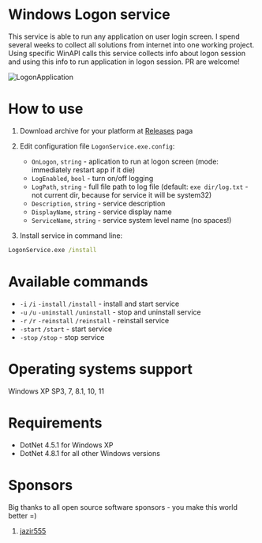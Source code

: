 # Windows Logon service

This service is able to run any application on user login screen. I spend several weeks to collect all solutions from internet into one working project. Using specific WinAPI calls this service collects info about logon session and using this info to run application in logon session. PR are welcome!

![LogonApplication](https://github.com/VoidVolker/Windows-logon-service/assets/5086438/23dfd564-a8b7-43d2-a96d-3205aa40c341)

# How to use
1. Download archive for your platform at  [Releases](https://github.com/VoidVolker/Windows-logon-service/releases) paga
1. Edit configuration file `LogonService.exe.config`:
    - `OnLogon`, `string` - aplication to run at logon screen (mode: immediately restart app if it die)
    - `LogEnabled`, `bool` - turn on/off logging
    - `LogPath`, `string` - full file path to log file (default: `exe dir/log.txt` - not current dir, because for service it will be system32)
    - `Description`, `string` - service description
    - `DisplayName`, `string` - service display name
    - `ServiceName`, `string` - service system level name (no spaces!)

1. Install service in command line:

```cmd
LogonService.exe /install
```

# Available commands

- `-i` `/i` `-install` `/install` - install and start service
- `-u` `/u` `-uninstall` `/uninstall` - stop and uninstall service
- `-r` `/r` `-reinstall` `/reinstall` - reinstall service
- `-start` `/start` - start service
- `-stop` `/stop` - stop service

# Operating systems support

Windows XP SP3, 7, 8.1, 10, 11

# Requirements

- DotNet 4.5.1 for Windows XP
- DotNet 4.8.1 for all other Windows versions

# Sponsors

Big thanks to all open source software sponsors - you make this world better =)

1. [jazir555](https://github.com/jazir555)
